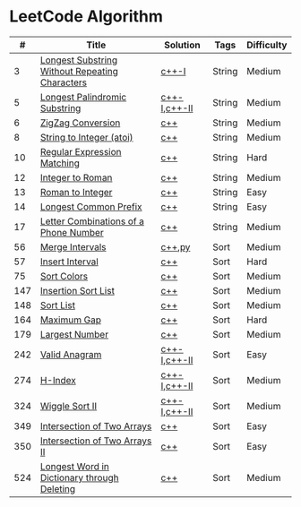 LeetCode Algorithm
========

| # | Title | Solution | Tags | Difficulty |
|---| ----- | -------- | -------- | ---------- |
|3|[Longest Substring Without Repeating Characters](https://leetcode.com/problems/longest-substring-without-repeating-characters/description/)|[c++-I](./algorithm/cpp/LongestSubstringWithoutRepeatingCharacters/LongestSubstringWithoutRepeatingCharacters-I.cpp)|String|Medium|
|5|[Longest Palindromic Substring](https://leetcode.com/problems/longest-palindromic-substring/description/)|[c++-I](./algorithm/cpp/LongestPalindromicSubstring/LongestPalindromicSubstring-I.cpp),[c++-II](./algorithm/cpp/LongestPalindromicSubstring/LongestPalindromicSubstring-II.cpp)|String|Medium|
|6|[ZigZag Conversion](https://leetcode.com/problems/zigzag-conversion/description/)|[c++](./algorithm/cpp/ZigZagConversion/ZigZagConversion.cpp)|String|Medium|
|8|[String to Integer (atoi)](https://leetcode.com/problems/string-to-integer-atoi/description/)|[c++](./algorithm/cpp/StringToInteger/StringToInteger.cpp)|String|Medium|
|10|[Regular Expression Matching](https://leetcode.com/problems/regular-expression-matching/description/)|[c++](./algorithm/cpp/RegularExpressionMatching/RegularExpressionMatching.cpp)|String|Hard|
|12|[Integer to Roman](https://leetcode.com/problems/integer-to-roman/description/)|[c++](./algorithm/cpp/IntegerToRoman/IntegerToRoman.cpp)|String|Medium|
|13|[Roman to Integer](https://leetcode.com/problems/roman-to-integer/description/)|[c++](./algorithm/cpp/RomanToInteger/RomanToInteger.cpp)|String|Easy|
|14|[Longest Common Prefix](https://leetcode.com/problems/longest-common-prefix/description/)|[c++](./algorithm/cpp/LongestCommonPrefix/LongestCommonPrefix.cpp)|String|Easy|
|17|[Letter Combinations of a Phone Number](https://leetcode.com/problems/letter-combinations-of-a-phone-number/description/)|[c++](./algorithm/cpp/LetterCombinationsOfAPhoneNumber/LetterCombinationsOfAPhoneNumber.cpp)|String|Medium|
|56|[Merge Intervals](https://leetcode.com/problems/merge-intervals/description/)|[c++](./algorithm/cpp/MergeIntervals/MergeIntervals.cpp),[py](./algorithm/python/MergeIntervals/MergeIntervals.py)|Sort|Medium|
|57|[Insert Interval](https://leetcode.com/problems/insert-interval/description/)|[c++](./algorithm/cpp/InsertInterval/InsertInterval.cpp)|Sort|Hard|
|75|[Sort Colors](https://leetcode.com/problems/sort-colors/description/)|[c++](./algorithm/cpp/SortColors/SortColors.cpp)|Sort|Medium|
|147|[Insertion Sort List](https://leetcode.com/problems/insertion-sort-list/description/)|[c++](./algorithm/cpp/InsertionSortList/InsertionSortList.cpp)|Sort|Medium|
|148|[Sort List](https://leetcode.com/problems/sort-list/description/)|[c++](./algorithm/cpp/SortList/SortList.cpp)|Sort|Medium|
|164|[Maximum Gap](https://leetcode.com/problems/maximum-gap/description/)|[c++](./algorithm/cpp/MaximunGap/MaximumGap.cpp)|Sort|Hard|
|179|[Largest Number](https://leetcode.com/problems/largest-number/description/)|[c++](./algorithm/cpp/LargestNumber/LargestNumber.cpp)|Sort|Medium|
|242|[Valid Anagram](https://leetcode.com/problems/valid-anagram/description/)|[c++-I](./algorithm/cpp/ValidAnagram/ValidAnagram-I.cpp),[c++-II](./algorithm/cpp/ValidAnagram/ValidAnagram-II.cpp)|Sort|Easy|
|274|[H-Index](https://leetcode.com/problems/h-index/description/)|[c++-I](./algorithm/cpp/HIndex/HIndex-I.cpp),[c++-II](./algorithm/cpp/HIndex/HIndex-II.cpp)|Sort|Medium|
|324|[Wiggle Sort II](https://leetcode.com/problems/wiggle-sort-ii/description/)|[c++-I](./algorithm/cpp/WiggleSortII/WiggleSortII-I.cpp),[c++-II](./algorithm/cpp/WiggleSortII/WiggleSortII-II.cpp)|Sort|Medium|
|349|[Intersection of Two Arrays](https://leetcode.com/problems/intersection-of-two-arrays/description/)|[c++](./algorithm/cpp/IntersectionOfTwoArrays/IntersectionOfTwoArrays.cpp)|Sort|Easy|
|350|[Intersection of Two Arrays II](https://leetcode.com/problems/intersection-of-two-arrays-ii/description/)|[c++](./algorithm/cpp/IntersectionOfTwoArraysII/IntersectionOfTwoArraysII.cpp)|Sort|Easy|
|524|[Longest Word in Dictionary through Deleting](https://leetcode.com/problems/longest-word-in-dictionary-through-deleting/description/)|[c++](./algorithm/cpp/LongestWordInDictionaryThroughDeleting/LongestWordInDictionaryThroughDeleting.cpp)|Sort|Medium|
